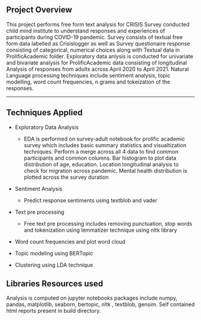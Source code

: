 ## Project Overview

This project performs free form text analysis for CRISIS Survey conducted child mind institute to understand responses and experiences of participants during COVID-19 pandemic. Survey consists of textual free form data labelled as Crisislogger as well as Survey questionaire response consisting of categorical, numerical choices along with Textual data in ProlificAcademic folder. 
Exploratory data anlysis is conducted for univariate and bivariate analysis for ProlificAcademic data consisting of longitudinal Analysis of responses from adults across April 2020 to April 2021.
Natural Language processing techniques include  sentiment analysis, topic modelling, word count frequencies, n grams and tokeization of the responses.

____

## Techniques Applied

* Exploratory Data Analysis
  - EDA is performed on survey-adult notebook for prolific academic survey which includes basic summary statistics and visualtization techniques.
    Perform a merge across all 4 data to find common participants and common columns.
    Bar histogram to plot data distribution of age, education.
    Location longitudinal analysis to check for migration across pandemic.
    Mental health distribution is plotted across the survey duration

* Sentiment Analysis
  - Predict response sentiments using textblob and vader

* Text pre processing    
    - Free text pre processing includes removing punctuation, stop words and tokenization using lemmatizer technique using nltk library

* Word count frequencies and plot word cloud

* Topic modeling using BERTopic

* Clustering using LDA technique


## Libraries Resources used
Analysis is computed on jupyter notebooks packages include numpy, pandas, matplotlib, seaborn, bertopic, nltk , textblob, gensim. Self contained html reports present in build directory.
